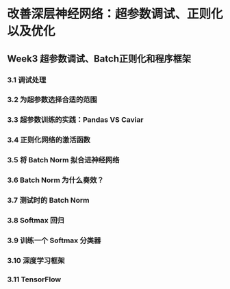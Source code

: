 # 改善深层神经网络：超参数调试、正则化以及优化


## Week3 超参数调试、Batch正则化和程序框架



### 3.1  调试处理







### 3.2  为超参数选择合适的范围





### 3.3  超参数训练的实践：Pandas VS Caviar





### 3.4  正则化网络的激活函数





### 3.5  将 Batch Norm 拟合进神经网络




### 3.6  Batch Norm 为什么奏效？




### 3.7  测试时的 Batch Norm





### 3.8  Softmax 回归




### 3.9  训练一个 Softmax 分类器




### 3.10  深度学习框架




### 3.11  TensorFlow
